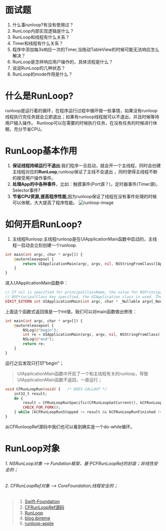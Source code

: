 # 面试题
1. 什么事runloop?有没有使用过？
2. RunLoop内部实现逻辑是什么？
3. RunLoop和线程有什么关系？
4. Timer和线程有什么关系？
5. 程序中添加每3s响应一次的Timer,当拖动TableView的时候可能无法响应怎么解决？
6. RunLoop是怎样响应用户操作的，具体流程是什么？
7. 说说RunLoop的几种状态？
8. RunLoop的mode作用是什么？

# 什么是RunLoop?
runloop是运行着的循环，在程序运行过程中循环做一些事情，如果没有runloop线程执行完任务就会立即退出；如果有runloop线程就可以不退出，并且时候等待用户输入操作。
Runloop可以在需要的时候执行任务，在没有任务的时候进行休眠，充分节省CPU。

# RunLoop基本作用
1. <strong>保证线程持续运行不退出</strong>:我们程序一旦启动，就会开一个主线程，同时会创建主线程对应的<strong>RunLoop</strong>,runloop保证了主线不会退出
，同时使得主线程不断的接受用户操作事件。
2. <strong>处理App的中各种事件</strong>，比如：触摸事件(Port源？)，定时器事件(Timer源)，Selector事件?
3. <strong>节省CPU资源,提高程序性能</strong>,因为runloop保证了线程在没有事件处理的时候可以休眠，大大提高了程序性能。
![runloop-image](https://github.com/Interview-Skill/OC-Class-Analysis/blob/master/Image/runloop.jpg)

# 如何开启RunLoop?
1. 主线程Runloop:主线程runloop是在UIApplicationMain函数中启动的，主线程一启动会立刻创建一个runloop.
```php
int main(int argc, char * argv[]) {
	@autoreleasepool {
	    return UIApplicationMain(argc, argv, nil, NSStringFromClass([AppDelegate class]));
	}
}
```
进入UIApplicationMain函数中：
```php
// If nil is specified for principalClassName, the value for NSPrincipalClass from the Info.plist is used. If there is no
// NSPrincipalClass key specified, the UIApplication class is used. The delegate class will be instantiated using init.
UIKIT_EXTERN int UIApplicationMain(int argc, char * _Nullable argv[_Nonnull], NSString * _Nullable principalClassName, NSString * _Nullable delegateClassName);
```
上面这个函数式返回值是一个Int值，我们可以对main函数做出修改：
```php
int main(int argc, char * argv[]) {
	@autoreleasepool {
		NSLog(@"begin");
		int re = UIApplicationMain(argc, argv, nil, NSStringFromClass([AppDelegate class]));
		NSLog(@"end");
		return re;
	}
}
```
运行之后发现只打印”begin"；
> UIApplicationMain函数中开启了一个和主线程有关的runloop，导致UIApplicationMain函数不返回，一直运行；

```php
void CFRunLoopRun(void) {	/* DOES CALLOUT */
    int32_t result;
    do {
        result = CFRunLoopRunSpecific(CFRunLoopGetCurrent(), kCFRunLoopDefaultMode, 1.0e10, false);
        CHECK_FOR_FORK();
    } while (kCFRunLoopRunStopped != result && kCFRunLoopRunFinished != result);
}
```
从CFRunloopRef源码中我们也可以看到确实是一个do-while循环。

# RunLoop对象
###### 1. NSRunLoop对象 --> Fundation框架，基于CFRunLoopRef的封装；非线性安全的；
###### 2. CFRunLoopRef对象 --> CoreFoundation;线程安全的；























> 1. [Swift-Foundation](https://github.com/apple/swift-corelibs-foundation/)
> 2. [CFRunLoopRef源码](http://opensource.apple.com/tarballs/CF/)
> 3. [RunLoop](https://www.jianshu.com/p/de752066d0ad)
> 4. [blog.ibireme](https://blog.ibireme.com/2015/05/18/runloop/)
> 5. [runloop-apple](https://developer.apple.com/library/archive/documentation/Cocoa/Conceptual/Multithreading/RunLoopManagement/RunLoopManagement.html#//apple_ref/doc/uid/10000057i-CH16)
